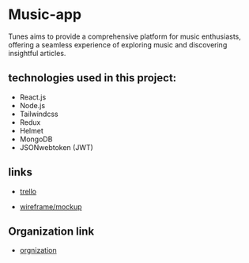 # Music-app
Tunes aims to provide a comprehensive platform for music enthusiasts, offering a seamless experience of exploring music and discovering insightful articles.

## technologies used in this project:
- React.js
- Node.js
- Tailwindcss
- Redux
- Helmet
- MongoDB
- JSONwebtoken (JWT)

## links
  - [trello](https://trello.com/invite/musicapp103/ATTIf0a8c2ab24782908e40ea16ad4d85d56770E9C9A)

  - [wireframe/mockup](https://www.figma.com/team_invite/redeem/Wj2SoXuOocbADxHu6TXl59)

## Organization link
  - [orgnization](https://github.com/c2-music-app)
